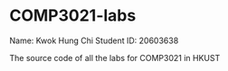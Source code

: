 # COMP3021-labs
Name: Kwok Hung Chi
Student ID: 20603638 <br/>

The source code of all the labs for COMP3021 in HKUST


